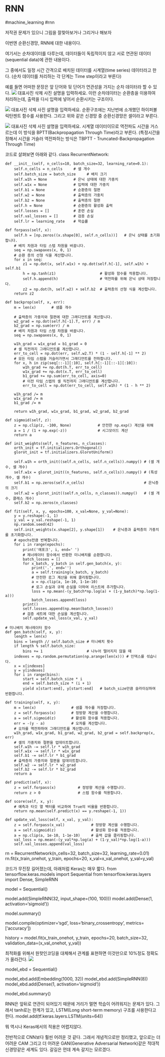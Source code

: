 # RNN
#machine_learning #rnn

 
저작권 문제가 있으니 그림을 잘찾아보거나 그리거나 해보자




이번엔 순환신경망, RNN에 대한 내용이다.

여기서는 순차데이터를 다루는데,
데이터들이 독립적이지 않고 서로 연관된 데이터(sequential data)에 관한 내용이다.

그 중에서도 일정 시간 간격으로 배치된 데이터를 시계열(time series) 데이터라고 한다.
(순차 데이터를 처리하는 각 단계는 Time step이라고 부른다)

예를 들면 어떠한 문장은 앞 단어와 뒷 단어가 연관성을 가지는 순차 데이터라 할 수 있다.
![](RNN/image.png)
대표사진 삭제
사진 설명을 입력하세요.
이런 순차데이터는 순환층을 이용하여 처리하는데,
출력을 다시 입력에 넣어서 순환시키는 구조이다.

![](RNN/image%202.png)
대표사진 삭제
사진 설명을 입력하세요.
순환구조에는 지난번에 소개했던 하이퍼볼릭탄젠트 함수를 사용한다.
그리고 위와 같은 신경망 중 순환신경망은 셀이라고 부른다.

![](RNN/image%203.png)
대표사진 삭제
사진 설명을 입력하세요.
시계열 데이터이므로 역전파도 시간을 거스르는데 이 방식을 BPTT(Backpropagation Through Time)라고 부른다.
(특정시간을 정해서 시간을 거슬러 역전파하는 방식은 TBPTT - Truncated-Backpropagation Through Time)

코드로 살펴보면 아래와 같다.
class RecurrentNetwork:
    
    def __init__(self, n_cells=10, batch_size=32, learning_rate=0.1):
        self.n_cells = n_cells     # 셀 개수
        self.batch_size = batch_size     # 배치 크기
        self.w1h = None            # 은닉 상태에 대한 가중치
        self.w1x = None            # 입력에 대한 가중치
        self.b1 = None             # 순환층의 절편
        self.w2 = None             # 출력층의 가중치
        self.b2 = None             # 출력층의 절편
        self.h = None              # 순환층의 활성화 출력
        self.losses = []           # 훈련 손실
        self.val_losses = []       # 검증 손실
        self.lr = learning_rate    # 학습률

    def forpass(self, x):
        self.h = [np.zeros((x.shape[0], self.n_cells))]   # 은닉 상태를 초기화합니다.
        # 배치 차원과 타임 스텝 차원을 바꿉니다.
        seq = np.swapaxes(x, 0, 1)
        # 순환 층의 선형 식을 계산합니다.
        for x in seq:
            z1 = np.dot(x, self.w1x) + np.dot(self.h[-1], self.w1h) + self.b1
            h = np.tanh(z1)                    # 활성화 함수를 적용합니다.
            self.h.append(h)                   # 역전파를 위해 은닉 상태 저장합니다.
            z2 = np.dot(h, self.w2) + self.b2  # 출력층의 선형 식을 계산합니다.
        return z2

    def backprop(self, x, err):
        m = len(x)       # 샘플 개수
        
        # 출력층의 가중치와 절편에 대한 그래디언트를 계산합니다.
        w2_grad = np.dot(self.h[-1].T, err) / m
        b2_grad = np.sum(err) / m
        # 배치 차원과 타임 스텝 차원을 바꿉니다.
        seq = np.swapaxes(x, 0, 1)
        
        w1h_grad = w1x_grad = b1_grad = 0
        # 셀 직전까지 그래디언트를 계산합니다.
        err_to_cell = np.dot(err, self.w2.T) * (1 - self.h[-1] ** 2)
        # 모든 타임 스텝을 거슬러가면서 그래디언트를 전파합니다.
        for x, h in zip(seq[::-1][:10], self.h[:-1][::-1][:10]):
            w1h_grad += np.dot(h.T, err_to_cell)
            w1x_grad += np.dot(x.T, err_to_cell)
            b1_grad += np.sum(err_to_cell, axis=0)
            # 이전 타임 스텝의 셀 직전까지 그래디언트를 계산합니다.
            err_to_cell = np.dot(err_to_cell, self.w1h) * (1 - h ** 2)
        
        w1h_grad /= m
        w1x_grad /= m
        b1_grad /= m
    
        return w1h_grad, w1x_grad, b1_grad, w2_grad, b2_grad
    
    def sigmoid(self, z):
        z = np.clip(z, -100, None)            # 안전한 np.exp() 계산을 위해
        a = 1 / (1 + np.exp(-z))              # 시그모이드 계산
        return a
    
    def init_weights(self, n_features, n_classes):
        orth_init = tf.initializers.Orthogonal()
        glorot_init = tf.initializers.GlorotUniform()
        
        self.w1h = orth_init((self.n_cells, self.n_cells)).numpy() # (셀 개수, 셀 개수)
        self.w1x = glorot_init((n_features, self.n_cells)).numpy() # (특성 개수, 셀 개수)
        self.b1 = np.zeros(self.n_cells)                           # 은닉층의 크기
        self.w2 = glorot_init((self.n_cells, n_classes)).numpy()   # (셀 개수, 클래스 개수)
        self.b2 = np.zeros(n_classes)
        
    def fit(self, x, y, epochs=100, x_val=None, y_val=None):
        y = y.reshape(-1, 1)
        y_val = y_val.reshape(-1, 1)
        np.random.seed(42)
        self.init_weights(x.shape[2], y.shape[1])    # 은닉층과 출력층의 가중치를 초기화합니다.
        # epochs만큼 반복합니다.
        for i in range(epochs):
            print('에포크', i, end=' ')
            # 제너레이터 함수에서 반환한 미니배치를 순환합니다.
            batch_losses = []
            for x_batch, y_batch in self.gen_batch(x, y):
                print('.', end='')
                a = self.training(x_batch, y_batch)
                # 안전한 로그 계산을 위해 클리핑합니다.
                a = np.clip(a, 1e-10, 1-1e-10)
                # 로그 손실과 규제 손실을 더하여 리스트에 추가합니다.
                loss = np.mean(-(y_batch*np.log(a) + (1-y_batch)*np.log(1-a)))
                batch_losses.append(loss)
            print()
            self.losses.append(np.mean(batch_losses))
            # 검증 세트에 대한 손실을 계산합니다.
            self.update_val_loss(x_val, y_val)

    # 미니배치 제너레이터 함수
    def gen_batch(self, x, y):
        length = len(x)
        bins = length // self.batch_size # 미니배치 횟수
        if length % self.batch_size:
            bins += 1                    # 나누어 떨어지지 않을 때
        indexes = np.random.permutation(np.arange(len(x))) # 인덱스를 섞습니다.
        x = x[indexes]
        y = y[indexes]
        for i in range(bins):
            start = self.batch_size * i
            end = self.batch_size * (i + 1)
            yield x[start:end], y[start:end]   # batch_size만큼 슬라이싱하여 반환합니다.
            
    def training(self, x, y):
        m = len(x)                # 샘플 개수를 저장합니다.
        z = self.forpass(x)       # 정방향 계산을 수행합니다.
        a = self.sigmoid(z)       # 활성화 함수를 적용합니다.
        err = -(y - a)            # 오차를 계산합니다.
        # 오차를 역전파하여 그래디언트를 계산합니다.
        w1h_grad, w1x_grad, b1_grad, w2_grad, b2_grad = self.backprop(x, err)
        # 셀의 가중치와 절편을 업데이트합니다.
        self.w1h -= self.lr * w1h_grad
        self.w1x -= self.lr * w1x_grad
        self.b1 -= self.lr * b1_grad
        # 출력층의 가중치와 절편을 업데이트합니다.
        self.w2 -= self.lr * w2_grad
        self.b2 -= self.lr * b2_grad
        return a

    def predict(self, x):
        z = self.forpass(x)          # 정방향 계산을 수행합니다.
        return z > 0                 # 스텝 함수를 적용합니다.
    
    def score(self, x, y):
        # 예측과 타깃 열 벡터를 비교하여 True의 비율을 반환합니다.
        return np.mean(self.predict(x) == y.reshape(-1, 1))

    def update_val_loss(self, x_val, y_val):
        z = self.forpass(x_val)            # 정방향 계산을 수행합니다.
        a = self.sigmoid(z)                # 활성화 함수를 적용합니다.
        a = np.clip(a, 1e-10, 1-1e-10)     # 출력 값을 클리핑합니다.
        val_loss = np.mean(-(y_val*np.log(a) + (1-y_val)*np.log(1-a)))
        self.val_losses.append(val_loss)


rn = RecurrentNetwork(n_cells=32, batch_size=32, learning_rate=0.01)
rn.fit(x_train_onehot, y_train, epochs=20, x_val=x_val_onehot, y_val=y_val)

코드가 무진장 길어졌는데,
아래처럼 Keras는 매우 짧다.
from tensorflow.keras.models import Sequential
from tensorflow.keras.layers import Dense, SimpleRNN

model = Sequential()

model.add(SimpleRNN(32, input_shape=(100, 100)))
model.add(Dense(1, activation=‘sigmoid’))

model.summary()

model.compile(optimizer=‘sgd’, loss=‘binary_crossentropy’, metrics=[‘accuracy’])

history = model.fit(x_train_onehot, y_train, epochs=20, batch_size=32, 
                    validation_data=(x_val_onehot, y_val))


최적화를 위해서 원핫인코딩을 대체해서 관계를 표현하면 이것만으로 10%정도 정확도가 올라간다.
![](RNN/0ECF0140-4966-47FB-BF42-AF064BDBCEA5.png)

model_ebd = Sequential()

model_ebd.add(Embedding(1000, 32))
model_ebd.add(SimpleRNN(8))
model_ebd.add(Dense(1, activation=‘sigmoid’))

model_ebd.summary()


RNN은 앞뒤로 연관이 되어있기 때문에 거리가 멀면 학습이 어려워지는 문제가 있다.
그래서 tanh로는 한계가 있고, LSTM(Long short-term memory) 구조를 사용한다고 한다.
model.add(tf.keras.layers.LSTM(units=64))

뭐 역시나 Keras에서의 적용은 어렵지않다.

전반적으로 CNN보다 훨씬 어려운 것 같다.
그래서 개념적으로만 정리했고, 앞으로는 더 어려운 CAM 그리고 더 어려운 GAN(Generative Adversarial Network)같은 적대적 신경망같은 세계도 있다. 갈길은 먼데 계속 갈지는 모르겠다.
 